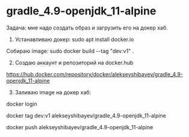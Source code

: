 # gradle_4.9-openjdk_11-alpine

Задача: мне надо создать образ и загрузить его на докер хаб.

1. Устанавливаю докер:                   sudo apt install docker.io

Собираю image:                           sudo docker build --tag "dev:v1" .

2. Создаю аккаунт и репозиторий на docker.hub

https://hub.docker.com/repository/docker/alekseyshibayev/gradle_4.9-openjdk_11-alpine

3. Заливаю image на докер хаб:

docker login

docker tag dev:v1 alekseyshibayev/gradle_4.9-openjdk_11-alpine

docker push alekseyshibayev/gradle_4.9-openjdk_11-alpine
